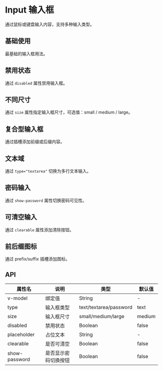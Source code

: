 # Input 输入框

通过鼠标或键盘输入内容，支持多种输入类型。

## 基础使用

最基础的输入框用法。

<demo vue="./example/base.vue" />

## 禁用状态

通过 `disabled` 属性禁用输入框。

<demo vue="./example/disabled.vue" />

## 不同尺寸

通过 `size` 属性指定输入框尺寸，可选值：small / medium / large。

<demo vue="./example/size.vue" />

## 复合型输入框

通过插槽添加前缀或后缀内容。

<demo vue="./example/combination.vue" />

## 文本域

通过 `type="textarea"` 切换为多行文本输入。

<demo vue="./example/textarea.vue" />

## 密码输入

通过 `show-password` 属性切换密码可见性。

<demo vue="./example/password.vue" />

## 可清空输入

通过 `clearable` 属性添加清除按钮。

<demo vue="./example/clearable.vue" />

## 前后缀图标

通过 prefix/suffix 插槽添加图标。

<demo vue="./example/prefix-suffix.vue" />


## API

| 属性名         | 说明                     | 类型      | 默认值   |
|---------------|--------------------------|-----------|---------|
| v-model       | 绑定值                   | String    | -       |
| type          | 输入框类型               | text/textarea/password | text |
| size          | 输入框尺寸               | small/medium/large | medium |
| disabled      | 禁用状态                 | Boolean   | false   |
| placeholder   | 占位文本                 | String    | -       |
| clearable     | 是否可清空               | Boolean   | false   |
| show-password | 是否显示密码切换按钮     | Boolean   | false   |
